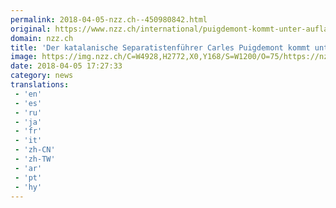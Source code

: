 ```yaml
---
permalink: 2018-04-05-nzz.ch--450980842.html
original: https://www.nzz.ch/international/puigdemont-kommt-unter-auflagen-frei-ld.1374763
domain: nzz.ch
title: 'Der katalanische Separatistenführer Carles Puigdemont kommt unter Auflagen frei | NZZ'
image: https://img.nzz.ch/C=W4928,H2772,X0,Y168/S=W1200/O=75/https://nzz-img.s3.amazonaws.com/2018/4/5/db302a80-4211-4170-a293-f8c6b5d727cb.jpeg
date: 2018-04-05 17:27:33
category: news
translations: 
 - 'en'
 - 'es'
 - 'ru'
 - 'ja'
 - 'fr'
 - 'it'
 - 'zh-CN'
 - 'zh-TW'
 - 'ar'
 - 'pt'
 - 'hy'
---
```


